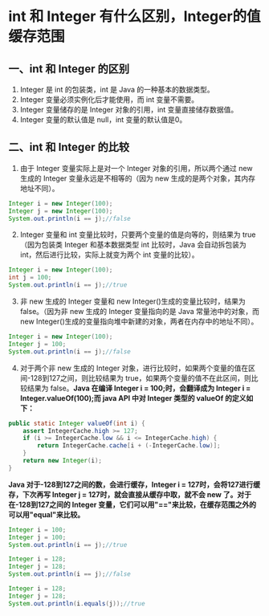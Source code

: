 # int 和 Integer 有什么区别，Integer的值缓存范围
## 一、int 和 Integer 的区别
1. Integer 是 int 的包装类，int 是 Java 的一种基本的数据类型。
2. Integer 变量必须实例化后才能使用，而 int 变量不需要。
3. Integer 变量储存的是 Integer 对象的引用，int 变量直接储存数据值。
4. Integer 变量的默认值是 null，int 变量的默认值是0。
## 二、int 和 Integer 的比较
1. 由于 Integer 变量实际上是对一个 Integer 对象的引用，所以两个通过 new 生成的 Integer 变量永远是不相等的（因为 new 生成的是两个对象，其内存地址不同）。
```java
Integer i = new Integer(100);
Integer j = new Integer(100);
System.out.println(i == j);//false
```
2. Integer 变量和 int 变量比较时，只要两个变量的值是向等的，则结果为 true（因为包装类 Integer 和基本数据类型 int 比较时，Java 会自动拆包装为 int，然后进行比较，实际上就变为两个 int 变量的比较）。
```java
Integer i = new Integer(100);
int j = 100;
System.out.println(i == j);//true
```
3. 非 new 生成的 Integer 变量和 new Integer()生成的变量比较时，结果为 false。（因为非 new 生成的 Integer 变量指向的是 Java 常量池中的对象，而 new Integer()生成的变量指向堆中新建的对象，两者在内存中的地址不同）。
```java
Integer i = new Integer(100);
Integer j = 100;
System.out.println(i == j);//false
```
4. 对于两个非 new 生成的 Integer 对象，进行比较时，如果两个变量的值在区间-128到127之间，则比较结果为 true，如果两个变量的值不在此区间，则比较结果为 false。**Java 在编译 Integer i = 100;时，会翻译成为 Integer i = Integer.valueOf(100);而 java API 中对 Integer 类型的 valueOf 的定义如下：**
```java
public static Integer valueOf(int i) {
    assert IntegerCache.high >= 127;
    if (i >= IntegerCache.low && i <= IntegerCache.high) {
        return IntegerCache.cache[i + (-IntegerCache.low)];
    }
    return new Integer(i);
}
```
**Java 对于-128到127之间的数，会进行缓存，Integer i = 127时，会将127进行缓存，下次再写 Integer j = 127时，就会直接从缓存中取，就不会 new 了。对于在-128到127之间的 Integer 变量，它们可以用"=="来比较，在缓存范围之外的可以用"equal"来比较。**
```java
Integer i = 100;
Integer j = 100;
System.out.println(i == j);//true

Integer i = 128;
Integer j = 128;
System.out.println(i == j);//false

Integer i = 128;
Integer j = 128;
System.out.println(i.equals(j));//true
```